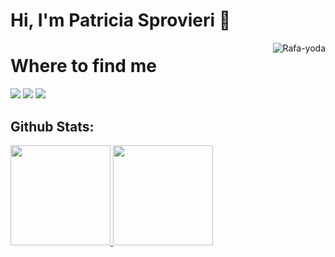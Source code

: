 
<!DOCTYPE html>
<html lang="pt-br">

<head>
    <meta charset="UTF-8">
    <meta name="viewport" content="width=device-width, initial-scale=1.0">
    <link rel="stylesheet" href="css/styles.css">
  </head>
  
 <body>
  
  <h1> Hi, I'm Patricia Sprovieri 👋 </h1>
     <div>
      <img align="right" alt="Rafa-yoda" src="https://cdn.discordapp.com/attachments/795358919417397249/825430589581688872/hi.gif">
     </div>
  
 
  # Where to find me ##
  
   <a href="https://www.linkedin.com/in/patyspro" target="_blank"><img src="https://img.shields.io/badge/-LinkedIn-%230077B5?style=for-the-badge&logo=linkedin&logoColor=white" target="_blank"></a> 
    <a href="https://instagram.com/patyspro" target="_blank"><img src="https://img.shields.io/badge/-Instagram-%23E4405F?style=for-the-badge&logo=instagram&logoColor=white" target="_blank"></a>
      <a href = "mailto: patyspro@gmail.com"><img src="https://img.shields.io/badge/-Gmail-%23333?style=for-the-badge&logo=gmail&logoColor=white" target="_blank"></a>
      
<h2> Github Stats: </h2> 
 <div>
  <a href="https://github.com/patyspro">
  <img height="160em" src="https://github-readme-stats.vercel.app/api?username=patyspro&show_icons=true&theme=dracula&include_all_commits=true&count_private=true"/>
  <img height="160em" src="https://github-readme-stats.vercel.app/api/top-langs/?username=patyspro&layout=compact&langs_count=7&theme=dracula"/>
</div>
 </body>
    </html>


 

